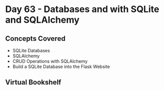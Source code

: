 # Day 63 - Databases and with SQLite and SQLAlchemy
## Concepts Covered
- SQLite Databases
- SQLAlchemy
- CRUD Operations with SQLAlchemy
- Build a SQLite Database into the Flask Website
## Virtual Bookshelf